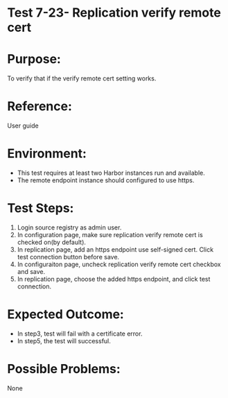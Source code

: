 Test 7-23- Replication verify remote cert  
=======

# Purpose:  
To verify that if the verify remote cert setting works.  

# Reference:

User guide  

# Environment:

* This test requires at least two Harbor instances run and available.  
* The remote endpoint instance should configured to use https.  

# Test Steps:  

1. Login source registry as admin user.  
2. In configuration page, make sure replication verify remote cert is checked on(by default).  
3. In replication page, add an https endpoint use self-signed cert. Click test connection button before save.  
4. In configuraiton page, uncheck replication verify remote cert checkbox and save.  
5. In replication page, choose the added https endpoint, and click test connection.  

# Expected Outcome:

* In step3, test will fail with a certificate error.  
* In step5, the test will successful.  

# Possible Problems:

None
